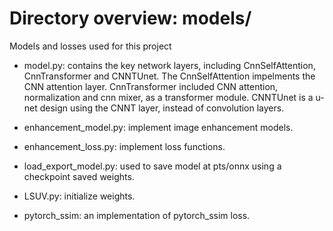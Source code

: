 # Directory overview: models/

Models and losses used for this project

- model.py: contains the key network layers, including CnnSelfAttention, CnnTransformer and CNNTUnet. The CnnSelfAttention impelments the CNN attention layer. CnnTransformer included CNN attention, normalization and cnn mixer, as a transformer module. CNNTUnet is a u-net design using the CNNT layer, instead of convolution layers.

- enhancement_model.py: implement image enhancement models.

- enhancement_loss.py: implement loss functions.

- load_export_model.py: used to save model at pts/onnx using a checkpoint saved weights.

- LSUV.py: initialize weights.

- pytorch_ssim: an implementation of pytorch_ssim loss.
